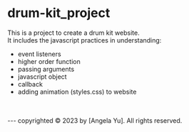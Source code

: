 # drum-kit_project

This is a project to create a drum kit website.<br />
It includes the javascript practices in understanding:<br />
* event listeners
* higher order function
* passing arguments
* javascript object
* callback
* adding animation (styles.css) to website
<br />
<br />
---
copyrighted &#169; 2023 by [Angela Yu]. All rights reserved.
